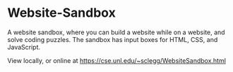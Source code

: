 # Website-Sandbox
A website sandbox, where you can build a website while on a website, and solve coding puzzles.
The sandbox has input boxes for HTML, CSS, and JavaScript.

View locally, or online at https://cse.unl.edu/~sclegg/WebsiteSandbox.html
